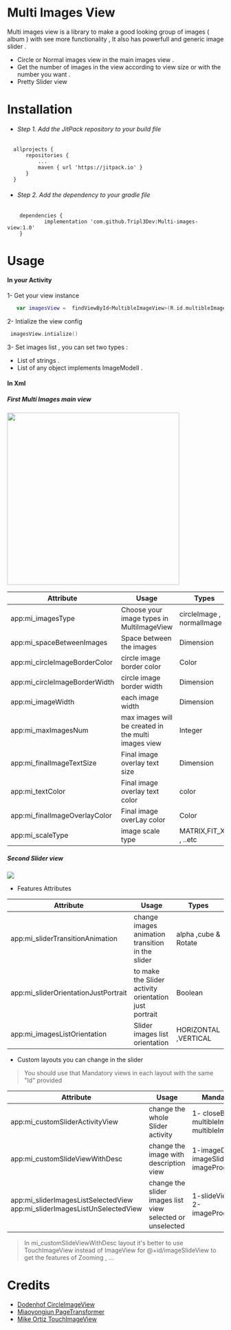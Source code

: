 # Multi Images View

Multi images view is a library to make a good looking group of images ( album ) with see more functionality  , It also has powerfull and generic image slider .

  - Circle or Normal images view in the main images view .
  - Get the number of images in the view according to view size or with the number
    you want .
  - Pretty Slider view 

# Installation

  - ###### Step 1. Add the JitPack repository to your build file
  ```
    allprojects {
		repositories {
		    ...
			maven { url 'https://jitpack.io' }
		}
	}
  ```
  - ###### Step 2. Add the dependency to your gradle file 
```
	dependencies {
	        implementation 'com.github.Tripl3Dev:Multi-images-view:1.0'
	}
```

# Usage
#### In your Activity 
 1-  Get your view instance 
 ```kotlin 
	var imagesView =  findViewById<MultibleImageView>(R.id.multibleImage)
```
2- Intialize the view config 

```kotlin 
 imagesView.intialize()
 ```
 3- Set images list , you can set two types :
 - List of strings . 
 - List of any object implements ImageModelI .

 #### In Xml 
 ##### First Multi Images main view 
<img src="https://raw.githubusercontent.com/Tripl3Dev/Multi-images-view/master/screenshot1.png" width="400">

| Attribute | Usage | Types |
| ------ | ------ | ------ |
|app:mi_imagesType |  Choose your image types in MultiImageView | circleImage , normalImage |
|app:mi_spaceBetweenImages|Space between the images |Dimension|
|app:mi_circleImageBorderColor|circle image border color |Color|
|app:mi_circleImageBorderWidth|circle image border width|Dimension|
|app:mi_imageWidth|each image width|Dimension|
|app:mi_maxImagesNum|max images will be created in the multi images view |Integer|
|app:mi_finalImageTextSize|Final image overlay text size|Dimension|
|app:mi_textColor|Final image overlay text color |color|
|app:mi_finalImageOverlayColor|Final image overLay color|Color|
|app:mi_scaleType|image scale type|MATRIX,FIT_XY , ..etc|

##### Second Slider view

<img src="https://raw.githubusercontent.com/Tripl3Dev/Multi-images-view/master/SliderView.jpg" width=“400” height=“450”>

- Features Attributes
 
| Attribute | Usage | Types |
| ------ | ------ | ------ |
|app:mi_sliderTransitionAnimation|change images animation transition in the slider |alpha ,cube & Rotate|
|app:mi_sliderOrientationJustPortrait|to make the Slider activity orientation just portrait|Boolean|
|app:mi_imagesListOrientation|Slider images list orientation|HORIZONTAL  ,VERTICAL|

- Custom  layouts you can change in the slider
>You should use that Mandatory views in each layout with the same "Id" provided

| Attribute | Usage | Mandatory views @+id/ : Type  |
| ------ | ------ | ------ |
|app:mi_customSliderActivityView|change the whole Slider activity| 1-  closeButton:ImageView  2-multibleImageSlider:ViewPager 3-multibleImageList:RecyclerView|
|app:mi_customSlideViewWithDesc|change the image with description view|1-imageDescView:TextView 2-imageSlideView:ImageView 3-imageProgress(optional):ProgressBar|
|app:mi_sliderImagesListSelectedView app:mi_sliderImagesListUnSelectedView|change the slider images list view selected or unselected |1-slideViewItemImage:ImageView 2-imageProgress(optional):progressBar|
> In mi_customSlideViewWithDesc layout it's better to use TouchImageView instead of
>ImageView for @+id/imageSlideView to get the features of Zooming , ... 

# Credits
* [Dodenhof CircleImageView](https://github.com/hdodenhof/CircleImageView)
* [Miaoyongjun PageTransformer](https://github.com/miaoyongjun/PageTransformer)
* [ Mike Ortiz TouchImageView](https://github.com/MikeOrtiz/TouchImageView)

